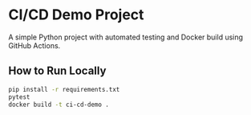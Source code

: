 # CI/CD Demo Project

A simple Python project with automated testing and Docker build using GitHub Actions.

## How to Run Locally
```bash
pip install -r requirements.txt
pytest
docker build -t ci-cd-demo .

